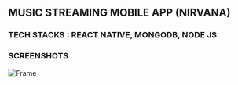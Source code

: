 ## MUSIC STREAMING MOBILE APP (NIRVANA)

### TECH STACKS : REACT NATIVE, MONGODB, NODE JS

### SCREENSHOTS

![Frame](https://user-images.githubusercontent.com/64833303/221135036-3cf816d1-f664-4c9c-b252-59be6ce40f44.jpg)
